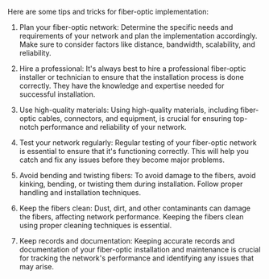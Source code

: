 Here are some tips and tricks for fiber-optic implementation:

1. Plan your fiber-optic network: Determine the specific needs and requirements of your network and plan the implementation accordingly. Make sure to consider factors like distance, bandwidth, scalability, and reliability.

2. Hire a professional: It's always best to hire a professional fiber-optic installer or technician to ensure that the installation process is done correctly. They have the knowledge and expertise needed for successful installation.

3. Use high-quality materials: Using high-quality materials, including fiber-optic cables, connectors, and equipment, is crucial for ensuring top-notch performance and reliability of your network.

4. Test your network regularly: Regular testing of your fiber-optic network is essential to ensure that it's functioning correctly. This will help you catch and fix any issues before they become major problems.

5. Avoid bending and twisting fibers: To avoid damage to the fibers, avoid kinking, bending, or twisting them during installation. Follow proper handling and installation techniques.

6. Keep the fibers clean: Dust, dirt, and other contaminants can damage the fibers, affecting network performance. Keeping the fibers clean using proper cleaning techniques is essential.

7. Keep records and documentation: Keeping accurate records and documentation of your fiber-optic installation and maintenance is crucial for tracking the network's performance and identifying any issues that may arise.

